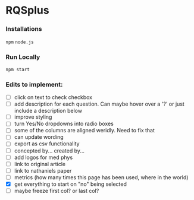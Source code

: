 # RQSplus

### Installations
`npm`
`node.js`

### Run Locally
`npm start`

### Edits to implement:
- [ ] click on text to check checkbox
- [ ] add description for each question. Can maybe hover over a '?' or just include a description below
- [ ] improve styling
- [ ] turn Yes/No dropdowns into radio boxes
- [ ] some of the columns are aligned weridly. Need to fix that
- [ ] can update wording
- [ ] export as csv functionality
- [ ] concepted by... created by...
- [ ] add logos for med phys
- [ ] link to original article
- [ ] link to nathaniels paper
- [ ] metrics (how many times this page has been used, where in the world)
- [X] get everything to start on "no" being selected
- [ ] maybe freeze first col? or last col?
